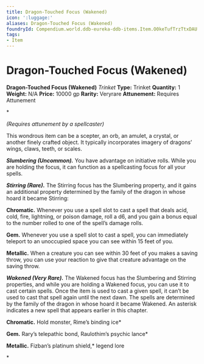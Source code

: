 ```yaml
---
title: Dragon-Touched Focus (Wakened)
icon: ':luggage:'
aliases: Dragon-Touched Focus (Wakened)
foundryId: Compendium.world.ddb-eureka-ddb-items.Item.O0keTufTrzTtxDAU
tags:
- Item
---
```


# Dragon-Touched Focus (Wakened)

**Dragon-Touched Focus (Wakened)**
_Trinket_
**Type:** Trinket
**Quantity:** 1
**Weight:** N/A
**Price:** 10000 gp
**Rarity:** Veryrare
**Attunement:** Requires Attunement

*<div class="item-attunement"><i>(Requires attunement by a spellcaster)</i><p>This wondrous item can be a scepter, an orb, an amulet, a crystal, or another finely crafted object. It typically incorporates imagery of dragons’ wings, claws, teeth, or scales.

***Slumbering (Uncommon).*** You have advantage on initiative rolls. While you are holding the focus, it can function as a spellcasting focus for all your spells.

***Stirring (Rare).*** The Stirring focus has the Slumbering property, and it gains an additional property determined by the family of the dragon in whose hoard it became Stirring:

**Chromatic.** Whenever you use a spell slot to cast a spell that deals acid, cold, fire, lightning, or poison damage, roll a d6, and you gain a bonus equal to the number rolled to one of the spell’s damage rolls.

**Gem.** Whenever you use a spell slot to cast a spell, you can immediately teleport to an unoccupied space you can see within 15 feet of you.

**Metallic.** When a creature you can see within 30 feet of you makes a saving throw, you can use your reaction to give that creature advantage on the saving throw.

***Wakened (Very Rare).*** The Wakened focus has the Slumbering and Stirring properties, and while you are holding a Wakened focus, you can use it to cast certain spells. Once the item is used to cast a given spell, it can’t be used to cast that spell again until the next dawn. The spells are determined by the family of the dragon in whose hoard it became Wakened. An asterisk indicates a new spell that appears earlier in this chapter.

**Chromatic.** Hold monster, Rime’s binding ice*

**Gem.** Rary’s telepathic bond, Raulothim’s psychic lance*

**Metallic.** Fizban’s platinum shield,* legend lore</p>*